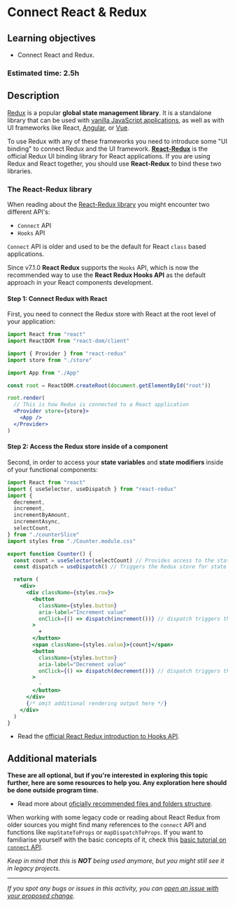# Connect React & Redux

## Learning objectives

- Connect React and Redux.

### Estimated time: 2.5h

## Description

[Redux](https://redux.js.org/) is a popular **global state management library**. It is a standalone library that can be used with [vanilla JavaScript applications](https://www.sitepoint.com/redux-without-react-state-management-vanilla-javascript/), as well as with UI frameworks like React, [Angular](https://github.com/angular-redux/store), or [Vue](https://github.com/titouancreach/vuejs-redux).

To use Redux with any of these frameworks you need to introduce some "UI binding" to connect Redux and the UI framework. [**React-Redux**](https://react-redux.js.org/) is the official Redux UI binding library for React applications. If you are using Redux and React together, you should use **React-Redux** to bind these two libraries.

### The React-Redux library

When reading about the [React-Redux library](https://react-redux.js.org/introduction/why-use-react-redux) you might encounter two different API's:

- `Connect` API
- `Hooks` API

`Connect` API is older and used to be the default for React `class` based applications.

Since v7.1.0 **React Redux** supports the `Hooks` API, which is now the recommended way to use the **React Redux Hooks API** as the default approach in your React components development.

#### Step 1: Connect Redux with React

First, you need to connect the Redux store with React at the root level of your application:

```jsx
import React from "react"
import ReactDOM from "react-dom/client"

import { Provider } from "react-redux"
import store from "./store"

import App from "./App"

const root = ReactDOM.createRoot(document.getElementById("root"))

root.render(
  // This is how Redux is connected to a React application
  <Provider store={store}>
    <App />
  </Provider>
)
```

#### Step 2: Access the Redux store inside of a component

Second, in order to access your **state variables** and **state modifiers** inside of your functional components:

```jsx
import React from "react"
import { useSelector, useDispatch } from "react-redux"
import {
  decrement,
  increment,
  incrementByAmount,
  incrementAsync,
  selectCount,
} from "./counterSlice"
import styles from "./Counter.module.css"

export function Counter() {
  const count = useSelector(selectCount) // Provides access to the state variable
  const dispatch = useDispatch() // Triggers the Redux store for state updates

  return (
    <div>
      <div className={styles.row}>
        <button
          className={styles.button}
          aria-label="Increment value"
          onClick={() => dispatch(increment())} // dispatch triggers the Redux store for state updates
        >
          +
        </button>
        <span className={styles.value}>{count}</span>
        <button
          className={styles.button}
          aria-label="Decrement value"
          onClick={() => dispatch(decrement())} // dispatch triggers the Redux store for state updates
        >
          -
        </button>
      </div>
      {/* omit additional rendering output here */}
    </div>
  )
}
```

- Read the [official React Redux introduction to Hooks API](https://react-redux.js.org/api/hooks).

## Additional materials

**These are all optional, but if you're interested in exploring this topic further, here are some resources to help you. Any exploration here should be done outside program time.**

- Read more about [oficially recommended files and folders structure](https://redux.js.org/style-guide/style-guide#structure-files-as-feature-folders-with-single-file-logic).

When working with some legacy code or reading about React Redux from older sources you might find many references to the `connect` API and functions like `mapStateToProps` or `mapDispatchToProps`. If you want to familiarise yourself with the basic concepts of it, check this [basic tutorial on `connect` API](https://react-redux.js.org/tutorials/connect).

_Keep in mind that this is **NOT** being used anymore, but you might still see it in legacy projects._

---

_If you spot any bugs or issues in this activity, you can [open an issue with your proposed change](https://github.com/microverseinc/curriculum-transversal-skills/blob/main/git-github/articles/open_issue.md)._
